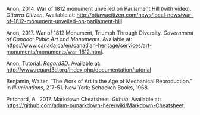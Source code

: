 Anon, 2014. War of 1812 monument unveiled on Parliament Hill (with video). *Ottawa Citizen*. Available at: http://ottawacitizen.com/news/local-news/war-of-1812-monument-unveiled-on-parliament-hill.

Anon, 2017. War of 1812 Monument, Triumph Through Diversity. *Government of Canada: Pubic Art and Monuments*. Available at: https://www.canada.ca/en/canadian-heritage/services/art-monuments/monuments/war-1812.html.

Anon, Tutorial. *Regard3D*. Available at: http://www.regard3d.org/index.php/documentation/tutorial

Benjamin, Walter. “The Work of Art in the Age of Mechanical Reproduction.” In *Illuminations*, 217-51. New York: Schocken Books, 1968.

Pritchard, A., 2017. Markdown Cheatsheet. *Github*. Available at: https://github.com/adam-p/markdown-here/wiki/Markdown-Cheatsheet.

